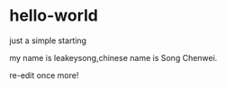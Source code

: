 # hello-world
just a simple starting

my name is leakeysong,chinese name is Song Chenwei.

re-edit once more!
